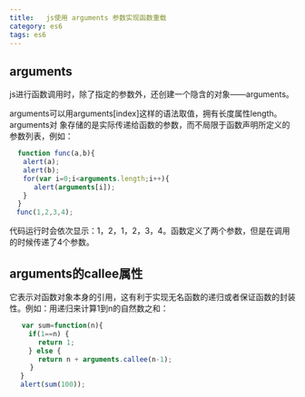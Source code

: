 ```yaml
---
title:   js使用 arguments 参数实现函数重载
category: es6
tags: es6
---
```


arguments
--
js进行函数调用时，除了指定的参数外，还创建一个隐含的对象——arguments。
<!--more-->

arguments可以用arguments[index]这样的语法取值，拥有长度属性length。arguments对
象存储的是实际传递给函数的参数，而不局限于函数声明所定义的参数列表，例如：
```js
  function func(a,b){
　　alert(a);
　　alert(b);
　　for(var i=0;i<arguments.length;i++){
      alert(arguments[i]);
　　}
  }
　func(1,2,3,4);
```
代码运行时会依次显示：1，2，1，2，3，4。函数定义了两个参数，但是在调用的时候传递了4个参数。

arguments的callee属性
--
它表示对函数对象本身的引用，这有利于实现无名函数的递归或者保证函数的封装性。例如：用递归来计算1到n的自然数之和：
```js
   var sum=function(n){
　   if(1==n) {
       return 1;
　   } else {
       return n + arguments.callee(n-1);
     }
　 }
　 alert(sum(100));
```